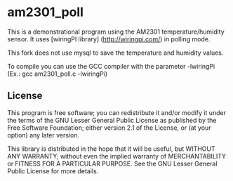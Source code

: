 am2301_poll
======
This is a demonstrational program using the AM2301 temperature/humidity sensor.
It uses [wiringPI library] (http://wiringpi.com/) in polling mode.

This fork does not use mysql to save the temperature and humidity values.

To compile you can use the GCC compiler with the parameter -lwiringPi (Ex.: gcc am2301_poll.c -lwiringPi)

License
-------
This program is free software; you can redistribute it and/or
modify it under the terms of the GNU Lesser General Public
License as published by the Free Software Foundation; either
version 2.1 of the License, or (at your option) any later version.

This library is distributed in the hope that it will be useful,
but WITHOUT ANY WARRANTY; without even the implied warranty of
MERCHANTABILITY or FITNESS FOR A PARTICULAR PURPOSE. See the GNU
Lesser General Public License for more details.

